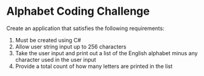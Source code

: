 # Alphabet Coding Challenge
Create an application that satisfies the following requirements:

1. Must be created using C#
2. Allow user string input up to 256 characters
3. Take the user input and print out a list of the English alphabet minus any character used in the user input
4. Provide a total count of how many letters are printed in the list
